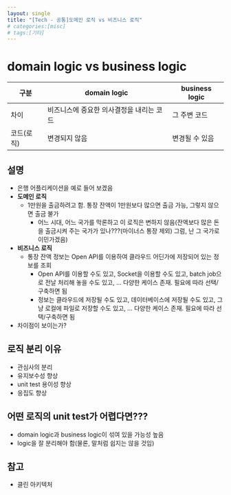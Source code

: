 ```yaml
---
layout: single
title: "[Tech - 공통]도메인 로직 vs 비즈니스 로직"
# categories:[misc]
# tags:[기타]
---
```


# domain logic vs business logic

| 구분       | domain logic                             | business logic |
| ---------- | ---------------------------------------- | -------------- |
| 차이       | 비즈니스에 중요한 의사결정을 내리는 코드 | 그 주변 코드   |
| 코드(로직) | 변경되지 않음                            | 변경될 수 있음 |

## 설명

- 은행 어플리케이션을 예로 들어 보겠음
- **도메인 로직**
  - 1만원을 출금하려고 함. 통장 잔액이 1만원보다 많으면 출금 가능, 그렇지 않으면 출금 불가
    - 어느 시대, 어느 국가를 막론하고 이 로직은 변하지 않음(잔액보다 많은 돈을 출금시켜 주는 국가가 있나???(마이너스 통장 제외) 그럼, 난 그 국가로 이민가겠음)
- **비즈니스 로직**
  - 통장 잔액 정보는 Open API를 이용하여 클라우드 어딘가에 저장되어 있는 정보를 조회
    - Open API를 이용할 수도 있고, Socket을 이용할 수도 있고, batch job으로 전날 처리해 놓을 수도 있고, ... 다양한 케이스 존재. 필요에 따라 선택/구축하면 됨
    - 정보는 클라우드에 저장될 수도 있고, 데이터베이스에 저장될 수도 있고, 그냥 로컬에 파일로 저장할 수도 있고, ... 다양한 케이스 존재. 필요에 따라 선택/구축하면 됨
- 차이점이 보이는가?

## 로직 분리 이유

- 관심사의 분리
- 유지보수성 향상
- unit test 용이성 향상
- 응집도 향상

## 어떤 로직의 unit test가 어렵다면???

- domain logic과 business logic이 섞여 있을 가능성 높음
- logic을 잘 분리해야 함(물론, 말처럼 쉽지는 않을 것임)

## 참고

- 클린 아키텍처
